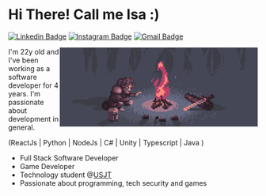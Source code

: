<h1>Hi There! Call me Isa :) </h1>

[![Linkedin Badge](https://img.shields.io/badge/-LinkedIn-CACAFF?style=flat-square&logo=Linkedin&logoColor=black&link=https://www.linkedin.com/in/isabelly-pignatari/)](https://www.linkedin.com/in/isabelly-pignatari/)
[![Instagram Badge](https://img.shields.io/badge/-isapign-CACAFF?style=flat-square&logo=Instagram&logoColor=black&link=https://www.instagram.com/isapign/)](https://www.instagram.com/isapign/)
[![Gmail Badge](https://img.shields.io/badge/-ipignatari.contato@gmail.com-CACAFF?style=flat-square&logo=Gmail&logoColor=black&link=mailto:ipignatari.contato@gmail.com)](mailto:ipignatari.contato@gmail.com)

<img align="right" alt="bonfire" src="./bonfire.gif"  width="400px"/>

I'm 22y old and I've been working as a software developer for 4 years. I'm passionate about development in general.

(ReactJs | Python | NodeJs | C# | Unity | Typescript | Java )

-  Full Stack Software Developer
-  Game Developer
-  Technology student @[USJT](https://www.usjt.br/)
-  Passionate about programming, tech security and games
